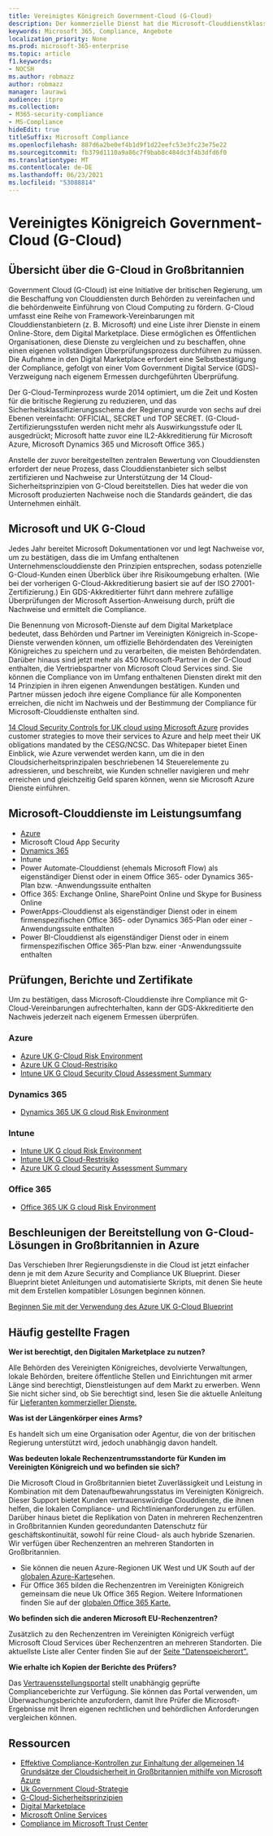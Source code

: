 ```yaml
---
title: Vereinigtes Königreich Government-Cloud (G-Cloud)
description: Der kommerzielle Dienst hat die Microsoft-Clouddienstklassifizierung auf Government Cloud v.6 verlängert.
keywords: Microsoft 365, Compliance, Angebote
localization_priority: None
ms.prod: microsoft-365-enterprise
ms.topic: article
f1.keywords:
- NOCSH
ms.author: robmazz
author: robmazz
manager: laurawi
audience: itpro
ms.collection:
- M365-security-compliance
- MS-Compliance
hideEdit: true
titleSuffix: Microsoft Compliance
ms.openlocfilehash: 887d6a2be0ef4b1d9f1d22eefc53e3fc23e75e22
ms.sourcegitcommit: fb379d1110a9a86c7f9bab8c484dc3f4b3dfd6f0
ms.translationtype: MT
ms.contentlocale: de-DE
ms.lasthandoff: 06/23/2021
ms.locfileid: "53088814"
---
```

# <a name="united-kingdom-government-cloud-g-cloud"></a>Vereinigtes Königreich Government-Cloud (G-Cloud)

## <a name="uk-g-cloud-overview"></a>Übersicht über die G-Cloud in Großbritannien

Government Cloud (G-Cloud) ist eine Initiative der britischen Regierung, um die Beschaffung von Clouddiensten durch Behörden zu vereinfachen und die behördenweite Einführung von Cloud Computing zu fördern. G-Cloud umfasst eine Reihe von Framework-Vereinbarungen mit Clouddienstanbietern (z. B. Microsoft) und eine Liste ihrer Dienste in einem Online-Store, dem Digital Marketplace. Diese ermöglichen es Öffentlichen Organisationen, diese Dienste zu vergleichen und zu beschaffen, ohne einen eigenen vollständigen Überprüfungsprozess durchführen zu müssen. Die Aufnahme in den Digital Marketplace erfordert eine Selbstbestätigung der Compliance, gefolgt von einer Vom Government Digital Service (GDS)-Verzweigung nach eigenem Ermessen durchgeführten Überprüfung.

Der G-Cloud-Terminprozess wurde 2014 optimiert, um die Zeit und Kosten für die britische Regierung zu reduzieren, und das Sicherheitsklassifizierungsschema der Regierung wurde von sechs auf drei Ebenen vereinfacht: OFFICIAL, SECRET und TOP SECRET. (G-Cloud-Zertifizierungsstufen werden nicht mehr als Auswirkungsstufe oder IL ausgedrückt; Microsoft hatte zuvor eine IL2-Akkreditierung für Microsoft Azure, Microsoft Dynamics 365 und Microsoft Office 365.)

Anstelle der zuvor bereitgestellten zentralen Bewertung von Clouddiensten erfordert der neue Prozess, dass Clouddienstanbieter sich selbst zertifizieren und Nachweise zur Unterstützung der 14 Cloud-Sicherheitsprinzipien von G-Cloud bereitstellen. Dies hat weder die von Microsoft produzierten Nachweise noch die Standards geändert, die das Unternehmen einhält.

## <a name="microsoft-and-uk-g-cloud"></a>Microsoft und UK G-Cloud

Jedes Jahr bereitet Microsoft Dokumentationen vor und legt Nachweise vor, um zu bestätigen, dass die im Umfang enthaltenen Unternehmensclouddienste den Prinzipien entsprechen, sodass potenzielle G-Cloud-Kunden einen Überblick über ihre Risikoumgebung erhalten. (Wie bei der vorherigen G-Cloud-Akkreditierung basiert sie auf der ISO 27001-Zertifizierung.) Ein GDS-Akkreditierter führt dann mehrere zufällige Überprüfungen der Microsoft Assertion-Anweisung durch, prüft die Nachweise und ermittelt die Compliance.

Die Benennung von Microsoft-Dienste auf dem Digital Marketplace bedeutet, dass Behörden und Partner im Vereinigten Königreich in-Scope-Dienste verwenden können, um offizielle Behördendaten des Vereinigten Königreiches zu speichern und zu verarbeiten, die meisten Behördendaten. Darüber hinaus sind jetzt mehr als 450 Microsoft-Partner in der G-Cloud enthalten, die Vertriebspartner von Microsoft Cloud Services sind. Sie können die Compliance von im Umfang enthaltenen Diensten direkt mit den 14 Prinzipien in ihren eigenen Anwendungen bestätigen. Kunden und Partner müssen jedoch ihre eigene Compliance für alle Komponenten erreichen, die nicht im Nachweis und der Bestimmung der Compliance für Microsoft-Clouddienste enthalten sind.

 [14 Cloud Security Controls for UK cloud using Microsoft Azure](https://azure.microsoft.com/resources/14-cloud-security-controls-for-uk-cloud-using-microsoft-azure/) provides customer strategies to move their services to Azure and help meet their UK obligations mandated by the CESG/NCSC. Das Whitepaper bietet Einen Einblick, wie Azure verwendet werden kann, um die in den Cloudsicherheitsprinzipalen beschriebenen 14 Steuerelemente zu adressieren, und beschreibt, wie Kunden schneller navigieren und mehr erreichen und gleichzeitig Geld sparen können, wenn sie Microsoft Azure Dienste einführen.

## <a name="microsoft-in-scope-cloud-services"></a>Microsoft-Clouddienste im Leistungsumfang

- [Azure](https://aka.ms/AzureCompliance)
- Microsoft Cloud App Security
- [Dynamics 365](https://aka.ms/d365-compliance-list)
- Intune
- Power Automate-Clouddienst (ehemals Microsoft Flow) als eigenständiger Dienst oder in einem Office 365- oder Dynamics 365-Plan bzw. -Anwendungssuite enthalten
- Office 365: Exchange Online, SharePoint Online und Skype for Business Online
- PowerApps-Clouddienst als eigenständiger Dienst oder in einem firmenspezifischen Office 365- oder Dynamics 365-Plan oder einer -Anwendungssuite enthalten
- Power BI-Clouddienst als eigenständiger Dienst oder in einem firmenspezifischen Office 365-Plan bzw. einer -Anwendungssuite enthalten

## <a name="audits-reports-and-certificates"></a>Prüfungen, Berichte und Zertifikate

Um zu bestätigen, dass Microsoft-Clouddienste ihre Compliance mit G-Cloud-Vereinbarungen aufrechterhalten, kann der GDS-Akkreditierte den Nachweis jederzeit nach eigenem Ermessen überprüfen.

### <a name="azure"></a>Azure

- [Azure UK G-Cloud Risk Environment](https://go.microsoft.com/fwlink/?linkid=2099702)
- [Azure UK G Cloud-Restrisiko](https://go.microsoft.com/fwlink/?linkid=2099497)
- [Intune UK G Cloud Security Cloud Assessment Summary](https://go.microsoft.com/fwlink/?linkid=2099703)

### <a name="dynamics-365"></a>Dynamics 365

- [Dynamics 365 UK G cloud Risk Environment](https://go.microsoft.com/fwlink/?linkid=2099702)

### <a name="intune"></a>Intune

- [Intune UK G cloud Risk Environment](https://go.microsoft.com/fwlink/?linkid=2099702)
- [Intune UK G Cloud-Restrisiko](https://aka.ms/IntuneUKGCloudResidualRisk)
- [Azure UK G cloud Security Assessment Summary](https://aka.ms/IntuneUKGCloudSecurityAssessmentSummary)

### <a name="office-365"></a>Office 365

- [Office 365 UK G cloud Risk Environment](https://go.microsoft.com/fwlink/?linkid=2099702)

## <a name="accelerate-your-deployment-of-uk-g-cloud-solutions-on-azure"></a>Beschleunigen der Bereitstellung von G-Cloud-Lösungen in Großbritannien in Azure

Das Verschieben Ihrer Regierungsdienste in die Cloud ist jetzt einfacher denn je mit dem Azure Security and Compliance UK Blueprint. Dieser Blueprint bietet Anleitungen und automatisierte Skripts, mit denen Sie heute mit dem Erstellen kompatibler Lösungen beginnen können.

[Beginnen Sie mit der Verwendung des Azure UK G-Cloud Blueprint](https://aka.ms/ukofficialblueprint)

## <a name="frequently-asked-questions"></a>Häufig gestellte Fragen

**Wer ist berechtigt, den Digitalen Marketplace zu nutzen?**

Alle Behörden des Vereinigten Königreiches, devolvierte Verwaltungen, lokale Behörden, breitere öffentliche Stellen und Einrichtungen mit armer Länge sind berechtigt, Dienstleistungen auf dem Markt zu erwerben. Wenn Sie nicht sicher sind, ob Sie berechtigt sind, lesen Sie die aktuelle Anleitung für [Lieferanten kommerzieller Dienste.](https://www.gov.uk/guidance/current-crown-commercial-service-suppliers-what-you-need-to-know)

**Was ist der Längenkörper eines Arms?**

Es handelt sich um eine Organisation oder Agentur, die von der britischen Regierung unterstützt wird, jedoch unabhängig davon handelt.

**Was bedeuten lokale Rechenzentrumsstandorte für Kunden im Vereinigten Königreich und wo befinden sie sich?**

Die Microsoft Cloud in Großbritannien bietet Zuverlässigkeit und Leistung in Kombination mit dem Datenaufbewahrungsstatus im Vereinigten Königreich. Dieser Support bietet Kunden vertrauenswürdige Clouddienste, die ihnen helfen, die lokalen Compliance- und Richtlinienanforderungen zu erfüllen. Darüber hinaus bietet die Replikation von Daten in mehreren Rechenzentren in Großbritannien Kunden georedundanten Datenschutz für geschäftskontinuität, sowohl für reine Cloud- als auch hybride Szenarien. Wir verfügen über Rechenzentren an mehreren Standorten in Großbritannien.

- Sie können die neuen Azure-Regionen UK West und UK South auf der [globalen Azure-Karte](https://azuredatacentermap.azurewebsites.net/)sehen.
- Für Office 365 bilden die Rechenzentren im Vereinigten Königreich gemeinsam die neue Uk Office 365 Region. Weitere Informationen finden Sie auf der [globalen Office 365 Karte.](https://o365datacentermap.azurewebsites.net/)

**Wo befinden sich die anderen Microsoft EU-Rechenzentren?**

Zusätzlich zu den Rechenzentren im Vereinigten Königreich verfügt Microsoft Cloud Services über Rechenzentren an mehreren Standorten. Die aktuellste Liste aller Center finden Sie auf der [Seite "Datenspeicherort".](https://www.microsoft.com/TrustCenter/Privacy/where-your-data-is-located)

**Wie erhalte ich Kopien der Berichte des Prüfers?**

Das [Vertrauensstellungsportal](/microsoft-365/compliance/get-started-with-service-trust-portal) stellt unabhängig geprüfte Complianceberichte zur Verfügung. Sie können das Portal verwenden, um Überwachungsberichte anzufordern, damit Ihre Prüfer die Microsoft-Ergebnisse mit Ihren eigenen rechtlichen und behördlichen Anforderungen vergleichen können.

## <a name="resources"></a>Ressourcen

- [Effektive Compliance-Kontrollen zur Einhaltung der allgemeinen 14 Grundsätze der Cloudsicherheit in Großbritannien mithilfe von Microsoft Azure](https://aka.ms/complianceuk)
- [Uk Government Cloud-Strategie](https://aka.ms/UK_govt_cloud_strategy)
- [G-Cloud-Sicherheitsprinzipien](https://aka.ms/UK-G-Cloud)
- [Digital Marketplace](https://www.digitalmarketplace.service.gov.uk/)
- [Microsoft Online Services](https://aka.ms/Online-Services-Terms)
- [Compliance im Microsoft Trust Center](https://www.microsoft.com/trust-center/compliance/compliance-overview)
